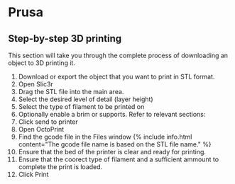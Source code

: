 # Prusa

## Step-by-step 3D printing
This section will take you through the complete process of downloading an object to 3D printing it.
1. Download or export the object that you want to print in STL format.
2. Open Slic3r
3. Drag the STL file into the main area.
4. Select the desired level of detail (layer height)
5. Select the type of filament to be printed on
6. Optionally enable a brim or supports. Refer to relevant sections:
7. Click send to printer
8. Open OctoPrint
9. Find the gcode file in the Files window
    {% include info.html content="The gcode file name is based on the STL file name." %}
10. Ensure that the bed of the printer is clear and ready for printing.
11. Ensure that the coorect type of filament and a sufficient ammount to complete the print is loaded.
12. Click Print
